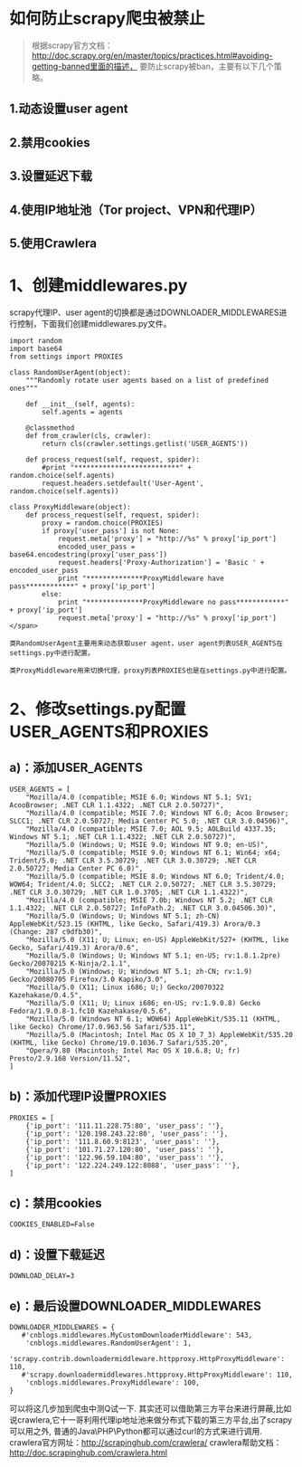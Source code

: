 # 如何防止scrapy爬虫被禁止

>根据scrapy官方文档：http://doc.scrapy.org/en/master/topics/practices.html#avoiding-getting-banned里面的描述，
>要防止scrapy被ban，主要有以下几个策略。

## 1.动态设置user agent
## 2.禁用cookies
## 3.设置延迟下载
## 4.使用IP地址池（Tor project、VPN和代理IP）
## 5.使用Crawlera


# 1、创建middlewares.py
scrapy代理IP、user agent的切换都是通过DOWNLOADER_MIDDLEWARES进行控制，下面我们创建middlewares.py文件。
```
import random  
import base64  
from settings import PROXIES  
  
class RandomUserAgent(object):  
    """Randomly rotate user agents based on a list of predefined ones"""  
  
    def __init__(self, agents):  
        self.agents = agents  
  
    @classmethod  
    def from_crawler(cls, crawler):  
        return cls(crawler.settings.getlist('USER_AGENTS'))  
  
    def process_request(self, request, spider):  
        #print "**************************" + random.choice(self.agents)  
        request.headers.setdefault('User-Agent', random.choice(self.agents))  
  
class ProxyMiddleware(object):  
    def process_request(self, request, spider):  
        proxy = random.choice(PROXIES)  
        if proxy['user_pass'] is not None:  
            request.meta['proxy'] = "http://%s" % proxy['ip_port']  
            encoded_user_pass = base64.encodestring(proxy['user_pass'])  
            request.headers['Proxy-Authorization'] = 'Basic ' + encoded_user_pass  
            print "**************ProxyMiddleware have pass************" + proxy['ip_port']  
        else:  
            print "**************ProxyMiddleware no pass************" + proxy['ip_port']  
            request.meta['proxy'] = "http://%s" % proxy['ip_port']</span>  

类RandomUserAgent主要用来动态获取user agent，user agent列表USER_AGENTS在settings.py中进行配置。

类ProxyMiddleware用来切换代理，proxy列表PROXIES也是在settings.py中进行配置。
```

# 2、修改settings.py配置USER_AGENTS和PROXIES

## a)：添加USER_AGENTS
```
USER_AGENTS = [  
    "Mozilla/4.0 (compatible; MSIE 6.0; Windows NT 5.1; SV1; AcooBrowser; .NET CLR 1.1.4322; .NET CLR 2.0.50727)",  
    "Mozilla/4.0 (compatible; MSIE 7.0; Windows NT 6.0; Acoo Browser; SLCC1; .NET CLR 2.0.50727; Media Center PC 5.0; .NET CLR 3.0.04506)",  
    "Mozilla/4.0 (compatible; MSIE 7.0; AOL 9.5; AOLBuild 4337.35; Windows NT 5.1; .NET CLR 1.1.4322; .NET CLR 2.0.50727)",  
    "Mozilla/5.0 (Windows; U; MSIE 9.0; Windows NT 9.0; en-US)",  
    "Mozilla/5.0 (compatible; MSIE 9.0; Windows NT 6.1; Win64; x64; Trident/5.0; .NET CLR 3.5.30729; .NET CLR 3.0.30729; .NET CLR 2.0.50727; Media Center PC 6.0)",  
    "Mozilla/5.0 (compatible; MSIE 8.0; Windows NT 6.0; Trident/4.0; WOW64; Trident/4.0; SLCC2; .NET CLR 2.0.50727; .NET CLR 3.5.30729; .NET CLR 3.0.30729; .NET CLR 1.0.3705; .NET CLR 1.1.4322)",  
    "Mozilla/4.0 (compatible; MSIE 7.0b; Windows NT 5.2; .NET CLR 1.1.4322; .NET CLR 2.0.50727; InfoPath.2; .NET CLR 3.0.04506.30)",  
    "Mozilla/5.0 (Windows; U; Windows NT 5.1; zh-CN) AppleWebKit/523.15 (KHTML, like Gecko, Safari/419.3) Arora/0.3 (Change: 287 c9dfb30)",  
    "Mozilla/5.0 (X11; U; Linux; en-US) AppleWebKit/527+ (KHTML, like Gecko, Safari/419.3) Arora/0.6",  
    "Mozilla/5.0 (Windows; U; Windows NT 5.1; en-US; rv:1.8.1.2pre) Gecko/20070215 K-Ninja/2.1.1",  
    "Mozilla/5.0 (Windows; U; Windows NT 5.1; zh-CN; rv:1.9) Gecko/20080705 Firefox/3.0 Kapiko/3.0",  
    "Mozilla/5.0 (X11; Linux i686; U;) Gecko/20070322 Kazehakase/0.4.5",  
    "Mozilla/5.0 (X11; U; Linux i686; en-US; rv:1.9.0.8) Gecko Fedora/1.9.0.8-1.fc10 Kazehakase/0.5.6",  
    "Mozilla/5.0 (Windows NT 6.1; WOW64) AppleWebKit/535.11 (KHTML, like Gecko) Chrome/17.0.963.56 Safari/535.11",  
    "Mozilla/5.0 (Macintosh; Intel Mac OS X 10_7_3) AppleWebKit/535.20 (KHTML, like Gecko) Chrome/19.0.1036.7 Safari/535.20",  
    "Opera/9.80 (Macintosh; Intel Mac OS X 10.6.8; U; fr) Presto/2.9.168 Version/11.52",  
] 
```
## b)：添加代理IP设置PROXIES
```
PROXIES = [  
    {'ip_port': '111.11.228.75:80', 'user_pass': ''},  
    {'ip_port': '120.198.243.22:80', 'user_pass': ''},  
    {'ip_port': '111.8.60.9:8123', 'user_pass': ''},  
    {'ip_port': '101.71.27.120:80', 'user_pass': ''},  
    {'ip_port': '122.96.59.104:80', 'user_pass': ''},  
    {'ip_port': '122.224.249.122:8088', 'user_pass': ''},  
] 
```
## c)：禁用cookies
```
COOKIES_ENABLED=False
```

## d)：设置下载延迟
```
DOWNLOAD_DELAY=3
```

## e)：最后设置DOWNLOADER_MIDDLEWARES 
```
DOWNLOADER_MIDDLEWARES = {  
   #'cnblogs.middlewares.MyCustomDownloaderMiddleware': 543,  
    'cnblogs.middlewares.RandomUserAgent': 1,  
    'scrapy.contrib.downloadermiddleware.httpproxy.HttpProxyMiddleware': 110,  
   #'scrapy.downloadermiddlewares.httpproxy.HttpProxyMiddleware': 110,  
    'cnblogs.middlewares.ProxyMiddleware': 100,  
}
```

可以将这几步加到爬虫中测Q试一下.
其实还可以借助第三方平台来进行屏蔽,比如说crawlera,它十一哥利用代理ip地址池来做分布式下载的第三方平台,出了scrapy可以用之外,
普通的Java\PHP\Python都可以通过curl的方式来进行调用.
crawlera官方网址：http://scrapinghub.com/crawlera/
crawlera帮助文档：http://doc.scrapinghub.com/crawlera.html
